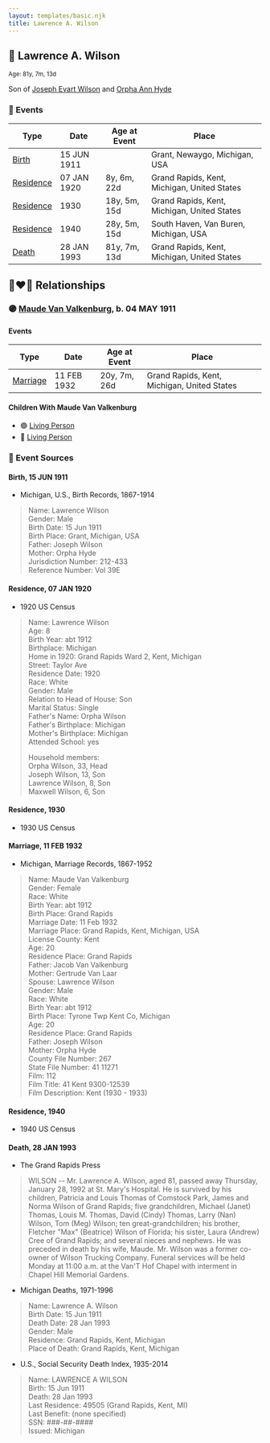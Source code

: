 ```yaml
---
layout: templates/basic.njk
title: Lawrence A. Wilson
---
```

## 🔵 Lawrence A. Wilson
<small>Age: 81y, 7m, 13d</small>

Son of [Joseph Evart Wilson](/people/5/57306025) and [Orpha Ann Hyde](/people/6/63932813)

### 📆 Events

Type | Date | Age at Event | Place
------ | ------ | ------ | ------
[Birth](#event-event-2) | 15 JUN 1911 |  | Grant, Newaygo, Michigan, USA
[Residence](#event-event-0) | 07 JAN 1920 | 8y, 6m, 22d | Grand Rapids, Kent, Michigan, United States
[Residence](#event-event-1) | 1930 | 18y, 5m, 15d | Grand Rapids, Kent, Michigan, United States
[Residence](#event-event-2) | 1940 | 28y, 5m, 15d | South Haven, Van Buren, Michigan, USA
[Death](#event-event-6) | 28 JAN 1993 | 81y, 7m, 13d | Grand Rapids, Kent, Michigan, United States

## 👩‍❤️‍👨 Relationships

### 🟣 [Maude Van Valkenburg](/people/4/43859609), b. 04 MAY 1911

#### Events

Type | Date | Age at Event | Place
------ | ------ | ------ | ------
[Marriage](#event-family-0-event-0) | 11 FEB 1932 | 20y, 7m, 26d | Grand Rapids, Kent, Michigan, United States
#### Children With Maude Van Valkenburg
* 🟣 [Living Person](/people/1/19809296)
* 🔵 [Living Person](/people/4/44847084)
### 📰 Event Sources

#### <a id="event-event-2"></a> Birth, 15 JUN 1911
* Michigan, U.S., Birth Records, 1867-1914
>   
  > Name: Lawrence Wilson  
  > Gender: Male  
  > Birth Date: 15 Jun 1911  
  > Birth Place: Grant, Michigan, USA  
  > Father: Joseph Wilson  
  > Mother: Orpha Hyde  
  > Jurisdiction Number: 212-433  
  > Reference Number: Vol 39E  
  >

#### <a id="event-event-0"></a> Residence, 07 JAN 1920
* 1920 US Census
>   
  > Name: Lawrence Wilson  
  > Age: 8  
  > Birth Year: abt 1912  
  > Birthplace: Michigan  
  > Home in 1920: Grand Rapids Ward 2, Kent, Michigan  
  > Street: Taylor Ave  
  > Residence Date: 1920  
  > Race: White  
  > Gender: Male  
  > Relation to Head of House: Son  
  > Marital Status: Single  
  > Father's Name: Orpha Wilson  
  > Father's Birthplace: Michigan  
  > Mother's Birthplace: Michigan  
  > Attended School: yes  
  >   
  > Household members:  
  > Orpha Wilson, 33, Head  
  > Joseph Wilson, 13, Son  
  > Lawrence Wilson, 8, Son  
  > Maxwell Wilson, 6, Son

#### <a id="event-event-1"></a> Residence, 1930
* 1930 US Census

#### <a id="event-family-0-event-0"></a> Marriage, 11 FEB 1932
* Michigan, Marriage Records, 1867-1952
>   
  > Name: Maude Van Valkenburg  
  > Gender: Female  
  > Race: White  
  > Birth Year: abt 1912  
  > Birth Place: Grand Rapids  
  > Marriage Date: 11 Feb 1932  
  > Marriage Place: Grand Rapids, Kent, Michigan, USA  
  > License County: Kent  
  > Age: 20  
  > Residence Place: Grand Rapids  
  > Father: Jacob Van Valkenburg  
  > Mother: Gertrude Van Laar  
  > Spouse: Lawrence Wilson  
  > Gender: Male  
  > Race: White  
  > Birth Year: abt 1912  
  > Birth Place: Tyrone Twp Kent Co, Michigan  
  > Age: 20  
  > Residence Place: Grand Rapids  
  > Father: Joseph Wilson  
  > Mother: Orpha Hyde  
  > County File Number: 267  
  > State File Number: 41 11271  
  > Film: 112  
  > Film Title: 41 Kent 9300-12539  
  > Film Description: Kent (1930 - 1933)

#### <a id="event-event-2"></a> Residence, 1940
* 1940 US Census
#### <a id="event-event-6"></a> Death, 28 JAN 1993
* The Grand Rapids Press
>   
  > WILSON -- Mr. Lawrence A. Wilson, aged 81, passed away Thursday, January 28, 1992 at St. Mary's Hospital. He is survived by his children, Patricia and Louis Thomas of Comstock Park, James and Norma Wilson of Grand Rapids; five grandchildren, Michael (Janet) Thomas, Louis M. Thomas, David (Cindy) Thomas, Larry (Nan) Wilson, Tom (Meg) Wilson; ten great-grandchildren; his brother, Fletcher "Max" (Beatrice) Wilson of Florida; his sister, Laura (Andrew) Cree of Grand Rapids; and several nieces and nephews. He was preceded in death by his wife, Maude. Mr. Wilson was a former co-owner of Wilson Trucking Company. Funeral services will be held Monday at 11:00 a.m. at the Van'T Hof Chapel with interment in Chapel Hill Memorial Gardens.
* Michigan Deaths, 1971-1996
>   
  > Name:  Lawrence A. Wilson  
  > Birth Date: 15 Jun 1911  
  > Death Date: 28 Jan 1993  
  > Gender: Male  
  > Residence: Grand Rapids, Kent, Michigan  
  > Place of Death: Grand Rapids, Kent, Michigan
* U.S., Social Security Death Index, 1935-2014
>   
  > Name: LAWRENCE A WILSON  
  > Birth: 15 Jun 1911  
  > Death: 28 Jan 1993  
  > Last Residence: 49505 (Grand Rapids, Kent, MI)  
  > Last Benefit: (none specified)  
  > SSN: ###-##-####  
  > Issued: Michigan
